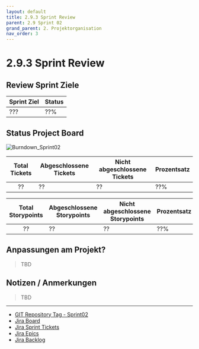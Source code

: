 ```yaml
---
layout: default
title: 2.9.3 Sprint Review
parent: 2.9 Sprint 02
grand_parent: 2. Projektorganisation
nav_order: 3
---
```


# 2.9.3 Sprint Review

## Review Sprint Ziele

| **Sprint Ziel** | **Status** |
| --------------- | ---------- |
| ???             | ??%        |

## Status Project Board

![Burndown_Sprint02](../../../resources/images/Burndown_Sprint02.png)

| **Total Tickets** | **Abgeschlossene Tickets** | **Nicht abgeschlossene Tickets** | **Prozentsatz** |
| :---------------: | -------------------------- | -------------------------------- | --------------- |
|        ??         | ??                         | ??                               | ??%             |

| **Total Storypoints** | **Abgeschlossene Storypoints** | **Nicht abgeschlossene Storypoints** | **Prozentsatz** |
| :-------------------: | ------------------------------ | ------------------------------------ | --------------- |
|          ??           | ??                             | ??                                   | ??%             |

## Anpassungen am Projekt?

> TBD

## Notizen / Anmerkungen

> TBD

---

- [GIT Repository Tag - Sprint02](https://github.com/Cloud-native-engineering/sem04_docs/releases/tag/sprint-02)
- [Jira Board](https://itcne23.atlassian.net/jira/software/projects/CNC/boards/5)
- [Jira Sprint Tickets](https://itcne23.atlassian.net/jira/software/projects/CNC/issues/CNC-32?jql=project%20%3D%20%22CNC%22%20AND%20sprint%20IN%20%2810%2C%2011%29%20ORDER%20BY%20created%20DESC)
- [Jira Epics](https://itcne23.atlassian.net/jira/software/projects/CNC/issues/CNC-32?jql=project%20%3D%20%22CNC%22%20AND%20sprint%20%3D%2010%20AND%20type%20%3D%20Epic%20ORDER%20BY%20created%20DESC)
- [Jira Backlog](https://itcne23.atlassian.net/jira/software/projects/CNC/boards/5/backlog)